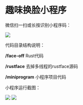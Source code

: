 # 趣味换脸小程序

微信扫一扫或长按识别小程序码：

<img src="https://github.com/planet0104/miniprogram-faceoff/blob/master/minicode.jpg" />

代码目录结构说明：

<b>/face-off</b> Rust代码

<b>/rustface</b> 去掉多线程的rustface源码

<b>/miniprogram</b> 小程序项目代码


小程序运行截图：

<img src="https://github.com/planet0104/miniprogram-faceoff/blob/master/s0.jpg" />

<img src="https://github.com/planet0104/miniprogram-faceoff/blob/master/s1.jpg" />
